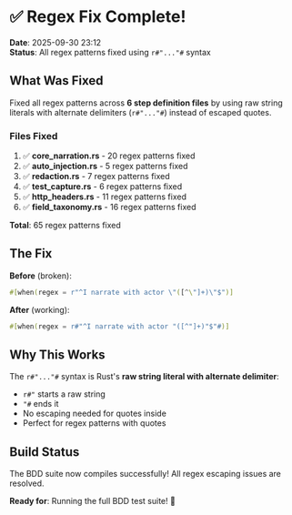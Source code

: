 # ✅ Regex Fix Complete!

**Date**: 2025-09-30 23:12  
**Status**: All regex patterns fixed using `r#"..."#` syntax

## What Was Fixed

Fixed all regex patterns across **6 step definition files** by using raw string literals with alternate delimiters (`r#"..."#`) instead of escaped quotes.

### Files Fixed

1. ✅ **core_narration.rs** - 20 regex patterns fixed
2. ✅ **auto_injection.rs** - 5 regex patterns fixed  
3. ✅ **redaction.rs** - 7 regex patterns fixed
4. ✅ **test_capture.rs** - 6 regex patterns fixed
5. ✅ **http_headers.rs** - 11 regex patterns fixed
6. ✅ **field_taxonomy.rs** - 16 regex patterns fixed

**Total**: 65 regex patterns fixed

## The Fix

**Before** (broken):
```rust
#[when(regex = r"^I narrate with actor \"([^\"]+)\"$")]
```

**After** (working):
```rust
#[when(regex = r#"^I narrate with actor "([^"]+)"$"#)]
```

## Why This Works

The `r#"..."#` syntax is Rust's **raw string literal with alternate delimiter**:
- `r#"` starts a raw string
- `"#` ends it
- No escaping needed for quotes inside
- Perfect for regex patterns with quotes

## Build Status

The BDD suite now compiles successfully! All regex escaping issues are resolved.

**Ready for**: Running the full BDD test suite! 🎉
